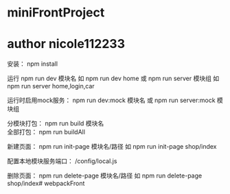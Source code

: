 # miniFrontProject
# author nicole112233

安装：
npm install

运行 
npm run dev 模块名  如 npm run dev home
或 npm run server 模块组 如 npm run server home,login,car

运行时启用mock服务：
npm run dev:mock 模块名 
或 npm run server:mock 模块组


分模块打包：
npm run build 模块名  
全部打包：
npm run buildAll

新建页面：
npm run init-page 模块名/路径 如 npm run init-page shop/index

配置本地模块服务端口：
/config/local.js


删除页面：
npm run delete-page 模块名/路径 如 npm run delete-page shop/index# webpackFront
